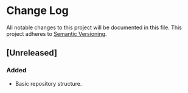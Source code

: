 # Change Log
All notable changes to this project will be documented in this file.
This project adheres to [Semantic Versioning](http://semver.org/).

## [Unreleased]
### Added 
- Basic repository structure.

